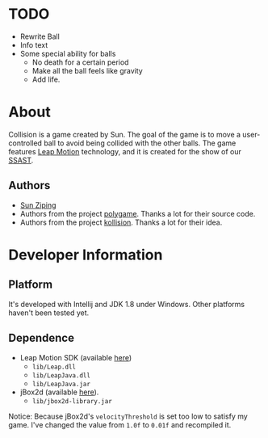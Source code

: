 # TODO
* Rewrite Ball
* Info text
* Some special ability for balls
  * No death for a certain period
  * Make all the ball feels like gravity
  * Add life.

# About
Collision is a game created by Sun. The goal of the game is to move a user-controlled ball to
avoid being collided with the other balls. The game features [Leap Motion](https://www.leapmotion.com/) technology, and
it is created for the show of our [SSAST](http://ssast.org).

## Authors
* [Sun Ziping](http://sunziping.com)
* Authors from the project [polygame](https://github.com/mariosangiorgio/polygame). Thanks a lot for their source code.
* Authors from the project [kollision](https://www.kde.org/applications/games/kollision). Thanks a lot for their idea.

# Developer Information
## Platform
It's developed with Intellij and JDK 1.8 under Windows. Other platforms haven't been tested yet.

## Dependence
* Leap Motion SDK (available [here](https://developer.leapmotion.com/downloads))
  * `lib/Leap.dll`
  * `lib/LeapJava.dll`
  * `lib/LeapJava.jar`
* jBox2d (available [here](https://github.com/jbox2d/jbox2d)).
  * `lib/jbox2d-library.jar`

Notice: Because jBox2d's `velocityThreshold` is set too low to satisfy my game. I've changed the value from `1.0f` to `0.01f` and
recompiled it.
